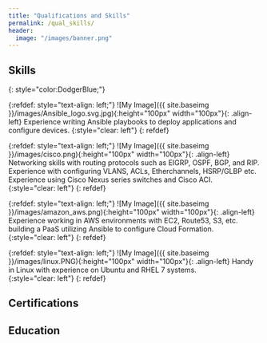 ```yaml
---
title: "Qualifications and Skills"
permalink: /qual_skills/
header:
  image: "/images/banner.png"
---
```


## Skills
{: style="color:DodgerBlue;"}

{:refdef: style="text-align: left;"}
![My Image]({{ site.baseimg }}/images/Ansible_logo.svg.jpg){:height="100px" width="100px"}{: .align-left} Experience writing Ansible playbooks to deploy applications and configure devices.
{:style="clear: left"}
{: refdef}


{:refdef: style="text-align: left;"}
![My Image]({{ site.baseimg }}/images/cisco.png){:height="100px" width="100px"}{: .align-left} Networking skills with routing protocols such as EIGRP, OSPF, BGP, and RIP. Experience with configuring VLANS, ACLs, Etherchannels, HSRP/GLBP etc. Experience using Cisco Nexus series switches and Cisco ACI. 
{:style="clear: left"}
{: refdef}

{:refdef: style="text-align: left;"}
![My Image]({{ site.baseimg }}/images/amazon_aws.png){:height="100px" width="100px"}{: .align-left} Experience working in AWS environments with EC2, Route53, S3, etc. building a PaaS utilizing Ansible to configure Cloud Formation.  
{:style="clear: left"}
{: refdef}

{:refdef: style="text-align: left;"}
![My Image]({{ site.baseimg }}/images/linux.PNG){:height="100px" width="100px"}{: .align-left} Handy in Linux with experience on Ubuntu and RHEL 7 systems.   
{:style="clear: left"}
{: refdef}

## Certifications

## Education


